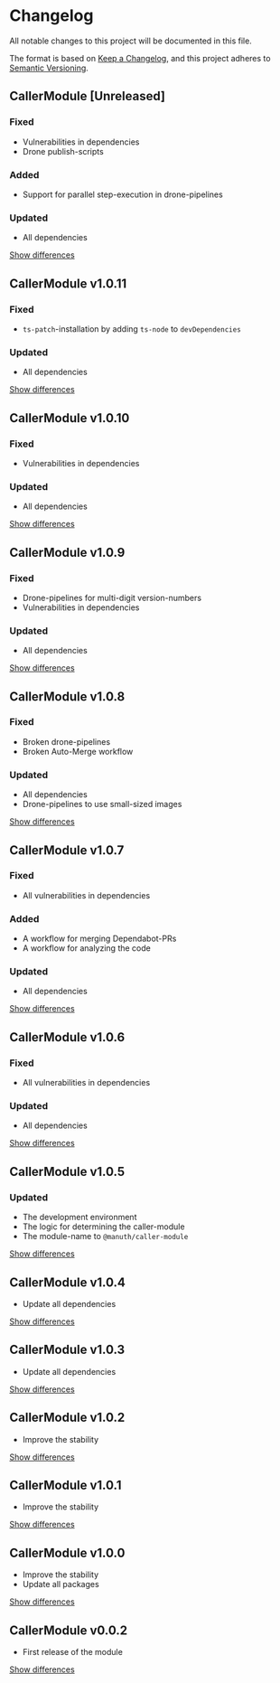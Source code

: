 # Changelog
All notable changes to this project will be documented in this file.

The format is based on [Keep a Changelog](https://keepachangelog.com/en/1.0.0/),
and this project adheres to [Semantic Versioning](https://semver.org/spec/v2.0.0.html).

## CallerModule [Unreleased]
### Fixed
  - Vulnerabilities in dependencies
  - Drone publish-scripts

### Added
  - Support for parallel step-execution in drone-pipelines

### Updated
  - All dependencies

[Show differences](https://github.com/manuth/CallerModule/compare/v1.0.11...dev)

## CallerModule v1.0.11
### Fixed
  - `ts-patch`-installation by adding `ts-node` to `devDependencies`

### Updated
  - All dependencies

[Show differences](https://github.com/manuth/CallerModule/compare/v1.0.10...v1.0.11)

## CallerModule v1.0.10
### Fixed
  - Vulnerabilities in dependencies

### Updated
  - All dependencies

[Show differences](https://github.com/manuth/CallerModule/compare/v1.0.9...v1.0.10)

## CallerModule v1.0.9
### Fixed
  - Drone-pipelines for multi-digit version-numbers
  - Vulnerabilities in dependencies

### Updated
  - All dependencies

[Show differences](https://github.com/manuth/CallerModule/compare/v1.0.8...v1.0.9)

## CallerModule v1.0.8
### Fixed
  - Broken drone-pipelines
  - Broken Auto-Merge workflow

### Updated
  - All dependencies
  - Drone-pipelines to use small-sized images

[Show differences](https://github.com/manuth/CallerModule/compare/v1.0.7...v1.0.8)

## CallerModule v1.0.7
### Fixed
  - All vulnerabilities in dependencies

### Added
  - A workflow for merging Dependabot-PRs
  - A workflow for analyzing the code

### Updated
  - All dependencies

[Show differences](https://github.com/manuth/CallerModule/compare/v1.0.6...v1.0.7)

## CallerModule v1.0.6
### Fixed
  - All vulnerabilities in dependencies

### Updated
  - All dependencies

[Show differences](https://github.com/manuth/CallerModule/compare/v1.0.5...v1.0.6)

## CallerModule v1.0.5
### Updated
  - The development environment
  - The logic for determining the caller-module
  - The module-name to `@manuth/caller-module`

[Show differences](https://github.com/manuth/CallerModule/compare/v1.0.4...v1.0.5)


## CallerModule v1.0.4
  - Update all dependencies

[Show differences](https://github.com/manuth/CallerModule/compare/v1.0.3...v1.0.4)

## CallerModule v1.0.3
  - Update all dependencies

[Show differences](https://github.com/manuth/CallerModule/compare/v1.0.2...v1.0.3)

## CallerModule v1.0.2
  - Improve the stability

[Show differences](https://github.com/manuth/CallerModule/compare/v1.0.1...v1.0.2)

## CallerModule v1.0.1
  - Improve the stability

[Show differences](https://github.com/manuth/CallerModule/compare/v1.0.0...v1.0.1)

## CallerModule v1.0.0
  - Improve the stability
  - Update all packages

[Show differences](https://github.com/manuth/CallerModule/compare/v0.0.2...v1.0.0)

## CallerModule v0.0.2
  - First release of the module

[Show differences](https://github.com/manuth/CallerModule/compare/ea4b1645e86833c8d4fc8128322cc0d22e1f4897...v0.0.2)
